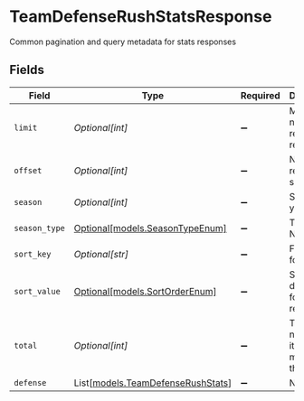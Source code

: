# TeamDefenseRushStatsResponse

Common pagination and query metadata for stats responses


## Fields

| Field                                                                  | Type                                                                   | Required                                                               | Description                                                            | Example                                                                |
| ---------------------------------------------------------------------- | ---------------------------------------------------------------------- | ---------------------------------------------------------------------- | ---------------------------------------------------------------------- | ---------------------------------------------------------------------- |
| `limit`                                                                | *Optional[int]*                                                        | :heavy_minus_sign:                                                     | Maximum number of results returned                                     |                                                                        |
| `offset`                                                               | *Optional[int]*                                                        | :heavy_minus_sign:                                                     | Number of records skipped                                              |                                                                        |
| `season`                                                               | *Optional[int]*                                                        | :heavy_minus_sign:                                                     | Season year                                                            |                                                                        |
| `season_type`                                                          | [Optional[models.SeasonTypeEnum]](../models/seasontypeenum.md)         | :heavy_minus_sign:                                                     | Type of NFL season                                                     | REG                                                                    |
| `sort_key`                                                             | *Optional[str]*                                                        | :heavy_minus_sign:                                                     | Field used for sorting                                                 |                                                                        |
| `sort_value`                                                           | [Optional[models.SortOrderEnum]](../models/sortorderenum.md)           | :heavy_minus_sign:                                                     | Sort direction for ordered results                                     | DESC                                                                   |
| `total`                                                                | *Optional[int]*                                                        | :heavy_minus_sign:                                                     | Total number of items matching the criteria                            |                                                                        |
| `defense`                                                              | List[[models.TeamDefenseRushStats](../models/teamdefenserushstats.md)] | :heavy_minus_sign:                                                     | N/A                                                                    |                                                                        |